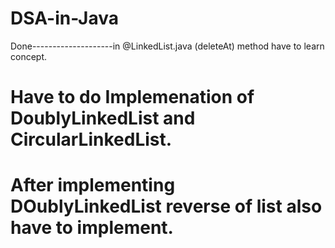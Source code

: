 # DSA-in-Java

Done--------------------in @LinkedList.java (deleteAt) method have to learn concept.
# Have to do Implemenation of DoublyLinkedList and CircularLinkedList.
# After implementing DOublyLinkedList reverse of list also have to implement.
